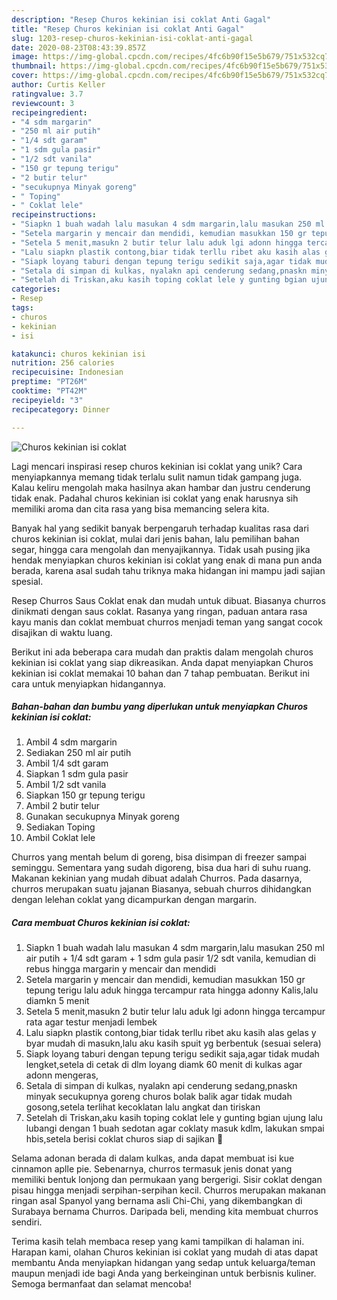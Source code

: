 ```yaml
---
description: "Resep Churos kekinian isi coklat Anti Gagal"
title: "Resep Churos kekinian isi coklat Anti Gagal"
slug: 1203-resep-churos-kekinian-isi-coklat-anti-gagal
date: 2020-08-23T08:43:39.857Z
image: https://img-global.cpcdn.com/recipes/4fc6b90f15e5b679/751x532cq70/churos-kekinian-isi-coklat-foto-resep-utama.jpg
thumbnail: https://img-global.cpcdn.com/recipes/4fc6b90f15e5b679/751x532cq70/churos-kekinian-isi-coklat-foto-resep-utama.jpg
cover: https://img-global.cpcdn.com/recipes/4fc6b90f15e5b679/751x532cq70/churos-kekinian-isi-coklat-foto-resep-utama.jpg
author: Curtis Keller
ratingvalue: 3.7
reviewcount: 3
recipeingredient:
- "4 sdm margarin"
- "250 ml air putih"
- "1/4 sdt garam"
- "1 sdm gula pasir"
- "1/2 sdt vanila"
- "150 gr tepung terigu"
- "2 butir telur"
- "secukupnya Minyak goreng"
- " Toping"
- " Coklat lele"
recipeinstructions:
- "Siapkn 1 buah wadah lalu masukan 4 sdm margarin,lalu masukan 250 ml air putih + 1/4 sdt garam + 1 sdm gula pasir 1/2 sdt vanila, kemudian di rebus hingga margarin y mencair dan mendidi"
- "Setela margarin y mencair dan mendidi, kemudian masukkan 150 gr tepung terigu lalu aduk hingga tercampur rata hingga adonny Kalis,lalu diamkn 5 menit"
- "Setela 5 menit,masukn 2 butir telur lalu aduk lgi adonn hingga tercampur rata agar testur menjadi lembek"
- "Lalu siapkn plastik contong,biar tidak terllu ribet aku kasih alas gelas y byar mudah di masukn,lalu aku kasih spuit yg berbentuk (sesuai selera)"
- "Siapk loyang taburi dengan tepung terigu sedikit saja,agar tidak mudah lengket,setela di cetak di dlm loyang diamk 60 menit di kulkas agar adonn mengeras,"
- "Setala di simpan di kulkas, nyalakn api cenderung sedang,pnaskn minyak secukupnya goreng churos bolak balik agar tidak mudah gosong,setela terlihat kecoklatan lalu angkat dan tiriskan"
- "Setelah di Triskan,aku kasih toping coklat lele y gunting bgian ujung lalu lubangi dengan 1 buah sedotan agar coklaty masuk kdlm, lakukan smpai hbis,setela berisi coklat churos siap di sajikan 🥰"
categories:
- Resep
tags:
- churos
- kekinian
- isi

katakunci: churos kekinian isi 
nutrition: 256 calories
recipecuisine: Indonesian
preptime: "PT26M"
cooktime: "PT42M"
recipeyield: "3"
recipecategory: Dinner

---
```



![Churos kekinian isi coklat](https://img-global.cpcdn.com/recipes/4fc6b90f15e5b679/751x532cq70/churos-kekinian-isi-coklat-foto-resep-utama.jpg)

Lagi mencari inspirasi resep churos kekinian isi coklat yang unik? Cara menyiapkannya memang tidak terlalu sulit namun tidak gampang juga. Kalau keliru mengolah maka hasilnya akan hambar dan justru cenderung tidak enak. Padahal churos kekinian isi coklat yang enak harusnya sih memiliki aroma dan cita rasa yang bisa memancing selera kita.

Banyak hal yang sedikit banyak berpengaruh terhadap kualitas rasa dari churos kekinian isi coklat, mulai dari jenis bahan, lalu pemilihan bahan segar, hingga cara mengolah dan menyajikannya. Tidak usah pusing jika hendak menyiapkan churos kekinian isi coklat yang enak di mana pun anda berada, karena asal sudah tahu triknya maka hidangan ini mampu jadi sajian spesial.

Resep Churros Saus Coklat enak dan mudah untuk dibuat. Biasanya churros dinikmati dengan saus coklat. Rasanya yang ringan, paduan antara rasa kayu manis dan coklat membuat churros menjadi teman yang sangat cocok disajikan di waktu luang.


Berikut ini ada beberapa cara mudah dan praktis dalam mengolah churos kekinian isi coklat yang siap dikreasikan. Anda dapat menyiapkan Churos kekinian isi coklat memakai 10 bahan dan 7 tahap pembuatan. Berikut ini cara untuk menyiapkan hidangannya.

<!--inarticleads1-->

##### Bahan-bahan dan bumbu yang diperlukan untuk menyiapkan Churos kekinian isi coklat:

1. Ambil 4 sdm margarin
1. Sediakan 250 ml air putih
1. Ambil 1/4 sdt garam
1. Siapkan 1 sdm gula pasir
1. Ambil 1/2 sdt vanila
1. Siapkan 150 gr tepung terigu
1. Ambil 2 butir telur
1. Gunakan secukupnya Minyak goreng
1. Sediakan  Toping
1. Ambil  Coklat lele


Churros yang mentah belum di goreng, bisa disimpan di freezer sampai seminggu. Sementara yang sudah digoreng, bisa dua hari di suhu ruang. Makanan kekinian yang mudah dibuat adalah Churros. Pada dasarnya, churros merupakan suatu jajanan Biasanya, sebuah churros dihidangkan dengan lelehan coklat yang dicampurkan dengan margarin. 

<!--inarticleads2-->

##### Cara membuat Churos kekinian isi coklat:

1. Siapkn 1 buah wadah lalu masukan 4 sdm margarin,lalu masukan 250 ml air putih + 1/4 sdt garam + 1 sdm gula pasir 1/2 sdt vanila, kemudian di rebus hingga margarin y mencair dan mendidi
1. Setela margarin y mencair dan mendidi, kemudian masukkan 150 gr tepung terigu lalu aduk hingga tercampur rata hingga adonny Kalis,lalu diamkn 5 menit
1. Setela 5 menit,masukn 2 butir telur lalu aduk lgi adonn hingga tercampur rata agar testur menjadi lembek
1. Lalu siapkn plastik contong,biar tidak terllu ribet aku kasih alas gelas y byar mudah di masukn,lalu aku kasih spuit yg berbentuk (sesuai selera)
1. Siapk loyang taburi dengan tepung terigu sedikit saja,agar tidak mudah lengket,setela di cetak di dlm loyang diamk 60 menit di kulkas agar adonn mengeras,
1. Setala di simpan di kulkas, nyalakn api cenderung sedang,pnaskn minyak secukupnya goreng churos bolak balik agar tidak mudah gosong,setela terlihat kecoklatan lalu angkat dan tiriskan
1. Setelah di Triskan,aku kasih toping coklat lele y gunting bgian ujung lalu lubangi dengan 1 buah sedotan agar coklaty masuk kdlm, lakukan smpai hbis,setela berisi coklat churos siap di sajikan 🥰


Selama adonan berada di dalam kulkas, anda dapat membuat isi kue cinnamon aplle pie. Sebenarnya, churros termasuk jenis donat yang memiliki bentuk lonjong dan permukaan yang bergerigi. Sisir coklat dengan pisau hingga menjadi serpihan-serpihan kecil. Churros merupakan makanan ringan asal Spanyol yang bernama asli Chi-Chi, yang dikembangkan di Surabaya bernama Churros. Daripada beli, mending kita membuat churros sendiri. 

Terima kasih telah membaca resep yang kami tampilkan di halaman ini. Harapan kami, olahan Churos kekinian isi coklat yang mudah di atas dapat membantu Anda menyiapkan hidangan yang sedap untuk keluarga/teman maupun menjadi ide bagi Anda yang berkeinginan untuk berbisnis kuliner. Semoga bermanfaat dan selamat mencoba!
